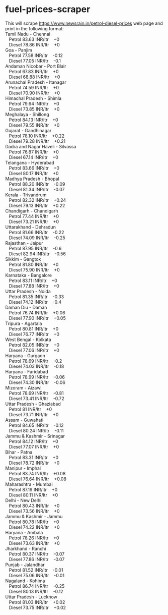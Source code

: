 # fuel-prices-scraper

This will scrape https://www.newsrain.in/petrol-diesel-prices web page and print in the following format:
<br/>
Tamil Nadu - Chennai<br/>
&nbsp;&nbsp;&nbsp;Petrol 83.63 INR/ltr&nbsp;&nbsp;&nbsp;&nbsp;+0<br/>
&nbsp;&nbsp;&nbsp;Diesel 78.86 INR/ltr&nbsp;&nbsp;&nbsp;&nbsp;+0<br/>
Goa - Panjim<br/>
&nbsp;&nbsp;&nbsp;Petrol 77.58 INR/ltr&nbsp;&nbsp;&nbsp;&nbsp;-0.12<br/>
&nbsp;&nbsp;&nbsp;Diesel 77.05 INR/ltr&nbsp;&nbsp;&nbsp;&nbsp;-0.1<br/>
Andaman Nicobar - Port Blair<br/>
&nbsp;&nbsp;&nbsp;Petrol 67.83 INR/ltr&nbsp;&nbsp;&nbsp;&nbsp;+0<br/>
&nbsp;&nbsp;&nbsp;Diesel 68.88 INR/ltr&nbsp;&nbsp;&nbsp;&nbsp;+0<br/>
Arunachal Pradesh - Itanagar<br/>
&nbsp;&nbsp;&nbsp;Petrol 74.59 INR/ltr&nbsp;&nbsp;&nbsp;&nbsp;+0<br/>
&nbsp;&nbsp;&nbsp;Diesel 70.90 INR/ltr&nbsp;&nbsp;&nbsp;&nbsp;+0<br/>
Himachal Pradesh - Shimla<br/>
&nbsp;&nbsp;&nbsp;Petrol 79.64 INR/ltr&nbsp;&nbsp;&nbsp;&nbsp;+0<br/>
&nbsp;&nbsp;&nbsp;Diesel 73.85 INR/ltr&nbsp;&nbsp;&nbsp;&nbsp;+0<br/>
Meghalaya - Shillong<br/>
&nbsp;&nbsp;&nbsp;Petrol 84.13 INR/ltr&nbsp;&nbsp;&nbsp;&nbsp;+0<br/>
&nbsp;&nbsp;&nbsp;Diesel 79.55 INR/ltr&nbsp;&nbsp;&nbsp;&nbsp;+0<br/>
Gujarat - Gandhinagar<br/>
&nbsp;&nbsp;&nbsp;Petrol 78.10 INR/ltr&nbsp;&nbsp;&nbsp;&nbsp;+0.22<br/>
&nbsp;&nbsp;&nbsp;Diesel 79.28 INR/ltr&nbsp;&nbsp;&nbsp;&nbsp;+0.21<br/>
Dadra and Nagar Haveli - Silvassa<br/>
&nbsp;&nbsp;&nbsp;Petrol 76.87 INR/ltr&nbsp;&nbsp;&nbsp;&nbsp;+0<br/>
&nbsp;&nbsp;&nbsp;Diesel 67.14 INR/ltr&nbsp;&nbsp;&nbsp;&nbsp;+0<br/>
Telangana - Hyderabad<br/>
&nbsp;&nbsp;&nbsp;Petrol 83.66 INR/ltr&nbsp;&nbsp;&nbsp;&nbsp;+0<br/>
&nbsp;&nbsp;&nbsp;Diesel 80.17 INR/ltr&nbsp;&nbsp;&nbsp;&nbsp;+0<br/>
Madhya Pradesh - Bhopal<br/>
&nbsp;&nbsp;&nbsp;Petrol 88.20 INR/ltr&nbsp;&nbsp;&nbsp;&nbsp;-0.09<br/>
&nbsp;&nbsp;&nbsp;Diesel 81.34 INR/ltr&nbsp;&nbsp;&nbsp;&nbsp;-0.07<br/>
Kerala - Trivandrum<br/>
&nbsp;&nbsp;&nbsp;Petrol 82.32 INR/ltr&nbsp;&nbsp;&nbsp;&nbsp;+0.24<br/>
&nbsp;&nbsp;&nbsp;Diesel 79.13 INR/ltr&nbsp;&nbsp;&nbsp;&nbsp;+0.22<br/>
Chandigarh - Chandigarh<br/>
&nbsp;&nbsp;&nbsp;Petrol 77.44 INR/ltr&nbsp;&nbsp;&nbsp;&nbsp;+0<br/>
&nbsp;&nbsp;&nbsp;Diesel 73.21 INR/ltr&nbsp;&nbsp;&nbsp;&nbsp;+0<br/>
Uttarakhand - Dehradun<br/>
&nbsp;&nbsp;&nbsp;Petrol 81.66 INR/ltr&nbsp;&nbsp;&nbsp;&nbsp;-0.22<br/>
&nbsp;&nbsp;&nbsp;Diesel 74.09 INR/ltr&nbsp;&nbsp;&nbsp;&nbsp;-0.25<br/>
Rajasthan - Jaipur<br/>
&nbsp;&nbsp;&nbsp;Petrol 87.95 INR/ltr&nbsp;&nbsp;&nbsp;&nbsp;-0.6<br/>
&nbsp;&nbsp;&nbsp;Diesel 82.94 INR/ltr&nbsp;&nbsp;&nbsp;&nbsp;-0.56<br/>
Sikkim - Gangtok<br/>
&nbsp;&nbsp;&nbsp;Petrol 81.80 INR/ltr&nbsp;&nbsp;&nbsp;&nbsp;+0<br/>
&nbsp;&nbsp;&nbsp;Diesel 75.90 INR/ltr&nbsp;&nbsp;&nbsp;&nbsp;+0<br/>
Karnataka - Bangalore<br/>
&nbsp;&nbsp;&nbsp;Petrol 83.11 INR/ltr&nbsp;&nbsp;&nbsp;&nbsp;+0<br/>
&nbsp;&nbsp;&nbsp;Diesel 77.88 INR/ltr&nbsp;&nbsp;&nbsp;&nbsp;+0<br/>
Uttar Pradesh - Noida<br/>
&nbsp;&nbsp;&nbsp;Petrol 81.35 INR/ltr&nbsp;&nbsp;&nbsp;&nbsp;-0.33<br/>
&nbsp;&nbsp;&nbsp;Diesel 74.12 INR/ltr&nbsp;&nbsp;&nbsp;&nbsp;-0.4<br/>
Daman Diu - Daman<br/>
&nbsp;&nbsp;&nbsp;Petrol 76.74 INR/ltr&nbsp;&nbsp;&nbsp;&nbsp;+0.06<br/>
&nbsp;&nbsp;&nbsp;Diesel 77.90 INR/ltr&nbsp;&nbsp;&nbsp;&nbsp;+0.05<br/>
Tripura - Agartala<br/>
&nbsp;&nbsp;&nbsp;Petrol 80.81 INR/ltr&nbsp;&nbsp;&nbsp;&nbsp;+0<br/>
&nbsp;&nbsp;&nbsp;Diesel 76.77 INR/ltr&nbsp;&nbsp;&nbsp;&nbsp;+0<br/>
West Bengal - Kolkata<br/>
&nbsp;&nbsp;&nbsp;Petrol 82.05 INR/ltr&nbsp;&nbsp;&nbsp;&nbsp;+0<br/>
&nbsp;&nbsp;&nbsp;Diesel 77.06 INR/ltr&nbsp;&nbsp;&nbsp;&nbsp;+0<br/>
Haryana - Gurgaon<br/>
&nbsp;&nbsp;&nbsp;Petrol 78.69 INR/ltr&nbsp;&nbsp;&nbsp;&nbsp;-0.2<br/>
&nbsp;&nbsp;&nbsp;Diesel 74.03 INR/ltr&nbsp;&nbsp;&nbsp;&nbsp;-0.18<br/>
Haryana - Faridabad<br/>
&nbsp;&nbsp;&nbsp;Petrol 78.99 INR/ltr&nbsp;&nbsp;&nbsp;&nbsp;-0.06<br/>
&nbsp;&nbsp;&nbsp;Diesel 74.30 INR/ltr&nbsp;&nbsp;&nbsp;&nbsp;-0.06<br/>
Mizoram - Aizawl<br/>
&nbsp;&nbsp;&nbsp;Petrol 78.69 INR/ltr&nbsp;&nbsp;&nbsp;&nbsp;-0.81<br/>
&nbsp;&nbsp;&nbsp;Diesel 73.41 INR/ltr&nbsp;&nbsp;&nbsp;&nbsp;-0.72<br/>
Uttar Pradesh - Ghaziabad<br/>
&nbsp;&nbsp;&nbsp;Petrol 81 INR/ltr&nbsp;&nbsp;&nbsp;&nbsp;+0<br/>
&nbsp;&nbsp;&nbsp;Diesel 73.71 INR/ltr&nbsp;&nbsp;&nbsp;&nbsp;+0<br/>
Assam - Guwahati<br/>
&nbsp;&nbsp;&nbsp;Petrol 84.65 INR/ltr&nbsp;&nbsp;&nbsp;&nbsp;-0.12<br/>
&nbsp;&nbsp;&nbsp;Diesel 80.24 INR/ltr&nbsp;&nbsp;&nbsp;&nbsp;-0.11<br/>
Jammu & Kashmir - Srinagar<br/>
&nbsp;&nbsp;&nbsp;Petrol 84.12 INR/ltr&nbsp;&nbsp;&nbsp;&nbsp;+0<br/>
&nbsp;&nbsp;&nbsp;Diesel 77.07 INR/ltr&nbsp;&nbsp;&nbsp;&nbsp;+0<br/>
Bihar - Patna<br/>
&nbsp;&nbsp;&nbsp;Petrol 83.31 INR/ltr&nbsp;&nbsp;&nbsp;&nbsp;+0<br/>
&nbsp;&nbsp;&nbsp;Diesel 78.72 INR/ltr&nbsp;&nbsp;&nbsp;&nbsp;+0<br/>
Manipur - Imphal<br/>
&nbsp;&nbsp;&nbsp;Petrol 83.74 INR/ltr&nbsp;&nbsp;&nbsp;&nbsp;+0.08<br/>
&nbsp;&nbsp;&nbsp;Diesel 76.64 INR/ltr&nbsp;&nbsp;&nbsp;&nbsp;+0.08<br/>
Maharashtra - Mumbai<br/>
&nbsp;&nbsp;&nbsp;Petrol 87.19 INR/ltr&nbsp;&nbsp;&nbsp;&nbsp;+0<br/>
&nbsp;&nbsp;&nbsp;Diesel 80.11 INR/ltr&nbsp;&nbsp;&nbsp;&nbsp;+0<br/>
Delhi - New Delhi<br/>
&nbsp;&nbsp;&nbsp;Petrol 80.43 INR/ltr&nbsp;&nbsp;&nbsp;&nbsp;+0<br/>
&nbsp;&nbsp;&nbsp;Diesel 73.56 INR/ltr&nbsp;&nbsp;&nbsp;&nbsp;+0<br/>
Jammu & Kashmir - Jammu<br/>
&nbsp;&nbsp;&nbsp;Petrol 80.78 INR/ltr&nbsp;&nbsp;&nbsp;&nbsp;+0<br/>
&nbsp;&nbsp;&nbsp;Diesel 74.22 INR/ltr&nbsp;&nbsp;&nbsp;&nbsp;+0<br/>
Haryana - Ambala<br/>
&nbsp;&nbsp;&nbsp;Petrol 78.26 INR/ltr&nbsp;&nbsp;&nbsp;&nbsp;+0<br/>
&nbsp;&nbsp;&nbsp;Diesel 73.63 INR/ltr&nbsp;&nbsp;&nbsp;&nbsp;+0<br/>
Jharkhand - Ranchi<br/>
&nbsp;&nbsp;&nbsp;Petrol 80.37 INR/ltr&nbsp;&nbsp;&nbsp;&nbsp;-0.07<br/>
&nbsp;&nbsp;&nbsp;Diesel 77.86 INR/ltr&nbsp;&nbsp;&nbsp;&nbsp;-0.07<br/>
Punjab - Jalandhar<br/>
&nbsp;&nbsp;&nbsp;Petrol 81.52 INR/ltr&nbsp;&nbsp;&nbsp;&nbsp;-0.01<br/>
&nbsp;&nbsp;&nbsp;Diesel 75.06 INR/ltr&nbsp;&nbsp;&nbsp;&nbsp;-0.01<br/>
Nagaland - Kohima<br/>
&nbsp;&nbsp;&nbsp;Petrol 86.74 INR/ltr&nbsp;&nbsp;&nbsp;&nbsp;-0.25<br/>
&nbsp;&nbsp;&nbsp;Diesel 80.13 INR/ltr&nbsp;&nbsp;&nbsp;&nbsp;-0.12<br/>
Uttar Pradesh - Lucknow<br/>
&nbsp;&nbsp;&nbsp;Petrol 81.03 INR/ltr&nbsp;&nbsp;&nbsp;&nbsp;+0.02<br/>
&nbsp;&nbsp;&nbsp;Diesel 73.75 INR/ltr&nbsp;&nbsp;&nbsp;&nbsp;+0.02<br/>
